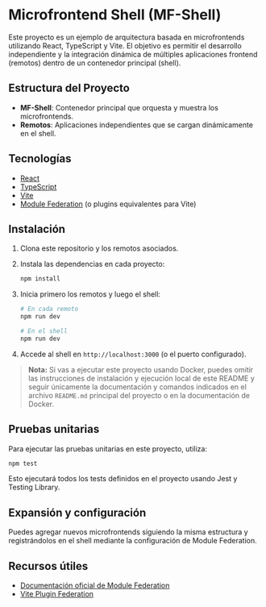 # Microfrontend Shell (MF-Shell)

Este proyecto es un ejemplo de arquitectura basada en microfrontends utilizando React, TypeScript y Vite. El objetivo es permitir el desarrollo independiente y la integración dinámica de múltiples aplicaciones frontend (remotos) dentro de un contenedor principal (shell).

## Estructura del Proyecto

- **MF-Shell**: Contenedor principal que orquesta y muestra los microfrontends.
- **Remotos**: Aplicaciones independientes que se cargan dinámicamente en el shell.

## Tecnologías

- [React](https://react.dev/)
- [TypeScript](https://www.typescriptlang.org/)
- [Vite](https://vitejs.dev/)
- [Module Federation](https://webpack.js.org/concepts/module-federation/) (o plugins equivalentes para Vite)

## Instalación

1. Clona este repositorio y los remotos asociados.
2. Instala las dependencias en cada proyecto:

   ```bash
   npm install
   ```

3. Inicia primero los remotos y luego el shell:

   ```bash
   # En cada remoto
   npm run dev

   # En el shell
   npm run dev
   ```

4. Accede al shell en `http://localhost:3000` (o el puerto configurado).

> **Nota:**
> Si vas a ejecutar este proyecto usando Docker, puedes omitir las instrucciones de instalación y ejecución local de este README y seguir únicamente la documentación y comandos indicados en el archivo `README.md` principal del proyecto o en la documentación de Docker.

## Pruebas unitarias

Para ejecutar las pruebas unitarias en este proyecto, utiliza:

```bash
npm test
```

Esto ejecutará todos los tests definidos en el proyecto usando Jest y Testing Library.

## Expansión y configuración

Puedes agregar nuevos microfrontends siguiendo la misma estructura y registrándolos en el shell mediante la configuración de Module Federation.

## Recursos útiles

- [Documentación oficial de Module Federation](https://webpack.js.org/concepts/module-federation/)
- [Vite Plugin Federation](https://github.com/originjs/vite-plugin-federation)

